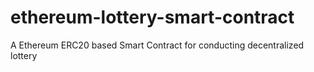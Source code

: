 # ethereum-lottery-smart-contract
A Ethereum ERC20 based Smart Contract for conducting decentralized lottery